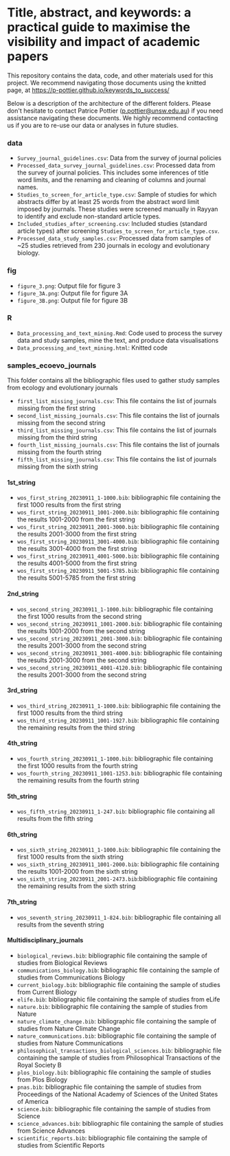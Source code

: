 # Title, abstract, and keywords: a practical guide to maximise the visibility and impact of academic papers

This repository contains the data, code, and other materials used for this project. We recommend navigating those documents using the knitted page, at https://p-pottier.github.io/keywords_to_success/

Below is a description of the architecture of the different folders. Please don't hesitate to contact Patrice Pottier (p.pottier@unsw.edu.au) if you need assistance navigating these documents. We highly recommend contacting us if you are to re-use our data or analyses in future studies.

### data 

* `Survey_journal_guidelines.csv`: Data from the survey of journal policies
* `Processed_data_survey_journal_guidelines.csv`: Processed data from the survey of journal policies. This includes some inferences of title word limits, and the renaming and cleaning of columns and journal names.
* `Studies_to_screen_for_article_type.csv`: Sample of studies for which abstracts differ by at least 25 words from the abstract word limit imposed by journals. These studies were screened manually in Rayyan to identify and exclude non-standard article types.
* `Included_studies_after_screening.csv`: Included studies (standard article types) after screening `Studies_to_screen_for_article_type.csv`.
* `Processed_data_study_samples.csv`: Processed data from samples of ~25 studies retrieved from 230 journals in ecology and evolutionary biology.

### fig 

* `figure_3.png`: Output file for figure 3
* `figure_3A.png`: Output file for figure 3A
* `figure_3B.png`: Output file for figure 3B

### R 

* `Data_processing_and_text_mining.Rmd`: Code used to process the survey data and study samples, mine the text, and produce data visualisations
* `Data_processing_and_text_mining.html`: Knitted code 

### samples_ecoevo_journals

This folder contains all the bibliographic files used to gather study samples from ecology and evolutionary journals 

* `first_list_missing_journals.csv`: This file contains the list of journals missing from the first string
* `second_list_missing_journals.csv`: This file contains the list of journals missing from the second string
* `third_list_missing_journals.csv`: This file contains the list of journals missing from the third string
* `fourth_list_missing_journals.csv`: This file contains the list of journals missing from the fourth string
* `fifth_list_missing_journals.csv`: This file contains the list of journals missing from the sixth string

#### 1st_string

* `wos_first_string_20230911_1-1000.bib`: bibliographic file containing the first 1000 results from the first string
* `wos_first_string_20230911_1001-2000.bib`: bibliographic file containing the results 1001-2000 from the first string
* `wos_first_string_20230911_2001-3000.bib`: bibliographic file containing the results 2001-3000 from the first string
* `wos_first_string_20230911_3001-4000.bib`: bibliographic file containing the results 3001-4000 from the first string
* `wos_first_string_20230911_4001-5000.bib`: bibliographic file containing the results 4001-5000 from the first string
* `wos_first_string_20230911_5001-5785.bib`: bibliographic file containing the results 5001-5785 from the first string

#### 2nd_string

* `wos_second_string_20230911_1-1000.bib`: bibliographic file containing the first 1000 results from the second string
* `wos_second_string_20230911_1001-2000.bib`: bibliographic file containing the results 1001-2000 from the second string
* `wos_second_string_20230911_2001-3000.bib`: bibliographic file containing the results 2001-3000 from the second string
* `wos_second_string_20230911_3001-4000.bib`: bibliographic file containing the results 2001-3000 from the second string
* `wos_second_string_20230911_4001-4120.bib`: bibliographic file containing the results 2001-3000 from the second string

#### 3rd_string

* `wos_third_string_20230911_1-1000.bib`: bibliographic file containing the first 1000 results from the third string
* `wos_third_string_20230911_1001-1927.bib`: bibliographic file containing the remaining results from the third string

#### 4th_string

* `wos_fourth_string_20230911_1-1000.bib`: bibliographic file containing the first 1000 results from the fourth string
* `wos_fourth_string_20230911_1001-1253.bib`: bibliographic file containing the remaining results from the fourth string

#### 5th_string

* `wos_fifth_string_20230911_1-247.bib`: bibliographic file containing all results from the fifth string

#### 6th_string

* `wos_sixth_string_20230911_1-1000.bib`: bibliographic file containing the first 1000 results from the sixth string
* `wos_sixth_string_20230911_1001-2000.bib`: bibliographic file containing the results 1001-2000 from the sixth string
* `wos_sixth_string_20230911_2001-2473.bib`:bibliographic file containing the remaining results from the sixth string

#### 7th_string

* `wos_seventh_string_20230911_1-824.bib`: bibliographic file containing all results from the seventh string

#### Multidisciplinary_journals 

* `biological_reviews.bib`: bibliographic file containing the sample of studies from Biological Reviews
* `communications_biology.bib`: bibliographic file containing the sample of studies from Communications Biology
* `current_biology.bib`: bibliographic file containing the sample of studies from Current Biology
* `elife.bib`:  bibliographic file containing the sample of studies from eLife
* `nature.bib`: bibliographic file containing the sample of studies from Nature
* `nature_climate_change.bib`: bibliographic file containing the sample of studies from Nature Climate Change
* `nature_communications.bib`: bibliographic file containing the sample of studies from Nature Communications
* `philosophical_transactions_biological_sciences.bib`: bibliographic file containing the sample of studies from Philosophical Transactions of the Royal Society B
* `plos_biology.bib`: bibliographic file containing the sample of studies from Plos Biology
* `pnas.bib`: bibliographic file containing the sample of studies from Proceedings of the National Academy of Sciences of the United States of America
* `science.bib`: bibliographic file containing the sample of studies from Science
* `science_advances.bib`: bibliographic file containing the sample of studies from Science Advances
* `scientific_reports.bib`: bibliographic file containing the sample of studies from Scientific Reports



